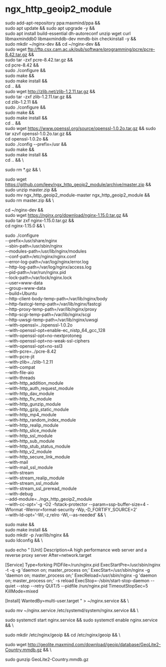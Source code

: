 # ngx_http_geoip2_module


sudo add-apt-repository ppa:maxmind/ppa && \
sudo apt update && sudo apt upgrade -y && \
sudo apt install build-essential dh-autoreconf unzip wget curl libmaxminddb0 libmaxminddb-dev mmdb-bin checkinstall -y && \
sudo mkdir ~/nginx-dev && cd ~/nginx-dev && \
sudo wget ftp://ftp.csx.cam.ac.uk/pub/software/programming/pcre/pcre-8.42.tar.gz && \
sudo tar -zxf pcre-8.42.tar.gz && \
      cd pcre-8.42 && \
sudo ./configure && \
sudo make && \
sudo make install && \
      cd .. && \
sudo wget http://zlib.net/zlib-1.2.11.tar.gz && \
sudo tar -zxf zlib-1.2.11.tar.gz && \
      cd zlib-1.2.11 && \
sudo ./configure && \
sudo make && \
sudo make install && \
      cd .. && \
sudo wget https://www.openssl.org/source/openssl-1.0.2o.tar.gz && sudo tar xzvf openssl-1.0.2o.tar.gz && \
cd openssl-1.0.2o && \
sudo ./config --prefix=/usr && \
sudo make && \
sudo make install && \
cd .. && \

sudo rm *.gz && \

sudo wget https://github.com/leev/ngx_http_geoip2_module/archive/master.zip && \
sudo unzip master.zip && \
sudo mv ngx_http_geoip2_module-master ngx_http_geoip2_module && \
sudo rm master.zip && \

cd ~/nginx-dev && \
sudo wget https://nginx.org/download/nginx-1.15.0.tar.gz && \
sudo tar zxf nginx-1.15.0.tar.gz && \
cd nginx-1.15.0 && \

sudo ./configure \
--prefix=/usr/share/nginx \
--sbin-path=/usr/sbin/nginx \
--modules-path=/usr/lib/nginx/modules \
--conf-path=/etc/nginx/nginx.conf \
--error-log-path=/var/log/nginx/error.log \
--http-log-path=/var/log/nginx/access.log \
--pid-path=/var/run/nginx.pid \
--lock-path=/var/lock/nginx.lock \
--user=www-data \
--group=www-data \
--build=Ubuntu \
--http-client-body-temp-path=/var/lib/nginx/body \
--http-fastcgi-temp-path=/var/lib/nginx/fastcgi \
--http-proxy-temp-path=/var/lib/nginx/proxy \
--http-scgi-temp-path=/var/lib/nginx/scgi \
--http-uwsgi-temp-path=/var/lib/nginx/uwsgi \
--with-openssl=../openssl-1.0.2o \
--with-openssl-opt=enable-ec_nistp_64_gcc_128 \
--with-openssl-opt=no-nextprotoneg \
--with-openssl-opt=no-weak-ssl-ciphers \
--with-openssl-opt=no-ssl3 \
--with-pcre=../pcre-8.42 \
--with-pcre-jit \
--with-zlib=../zlib-1.2.11 \
--with-compat \
--with-file-aio \
--with-threads \
--with-http_addition_module \
--with-http_auth_request_module \
--with-http_dav_module \
--with-http_flv_module \
--with-http_gunzip_module \
--with-http_gzip_static_module \
--with-http_mp4_module \
--with-http_random_index_module \
--with-http_realip_module \
--with-http_slice_module \
--with-http_ssl_module \
--with-http_sub_module \
--with-http_stub_status_module \
--with-http_v2_module \
--with-http_secure_link_module \
--with-mail \
--with-mail_ssl_module \
--with-stream \
--with-stream_realip_module \
--with-stream_ssl_module \
--with-stream_ssl_preread_module \
--with-debug \
--add-module=../ngx_http_geoip2_module \
--with-cc-opt='-g -O2 -fstack-protector --param=ssp-buffer-size=4 -Wformat -Werror=format-security -Wp,-D_FORTIFY_SOURCE=2' \
--with-ld-opt='-Wl,-z,relro -Wl,--as-needed' && \

sudo make && \
sudo make install && \
sudo mkdir -p /var/lib/nginx && \
sudo ldconfig && \

sudo echo "
[Unit]
Description=A high performance web server and a reverse proxy server
After=network.target

[Service]
Type=forking
PIDFile=/run/nginx.pid
ExecStartPre=/usr/sbin/nginx -t -q -g 'daemon on; master_process on;'
ExecStart=/usr/sbin/nginx -g 'daemon on; master_process on;'
ExecReload=/usr/sbin/nginx -g 'daemon on; master_process on;' -s reload
ExecStop=-/sbin/start-stop-daemon --quiet --stop --retry QUIT/5 --pidfile /run/nginx.pid
TimeoutStopSec=5
KillMode=mixed

[Install]
WantedBy=multi-user.target " > ~/nginx.service && \

sudo mv ~/nginx.service /etc/systemd/system/nginx.service && \

sudo systemctl start nginx.service && sudo systemctl enable nginx.service && \

sudo mkdir /etc/nginx/geoip && cd /etc/nginx/geoip && \

sudo wget http://geolite.maxmind.com/download/geoip/database/GeoLite2-Country.mmdb.gz && \

sudo gunzip GeoLite2-Country.mmdb.gz
